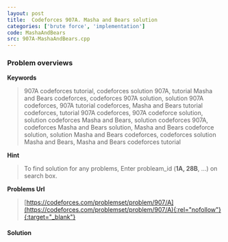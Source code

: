 ```yaml
---
layout: post
title:  Codeforces 907A. Masha and Bears solution
categories: ['brute force', 'implementation']
code: MashaAndBears
src: 907A-MashaAndBears.cpp
---
```

### **Problem overviews**

**Keywords**
> 907A codeforces tutorial, codeforces solution 907A, tutorial Masha and Bears codeforces, codeforces 907A solution, solution 907A codeforces, 907A tutorial codeforces, Masha and Bears tutorial codeforces, tutorial 907A codeforces, 907A codeforce solution, solution codeforces Masha and Bears, solution codeforces 907A, codeforces Masha and Bears solution, Masha and Bears codeforce solution, solution Masha and Bears codeforces, codeforces solution Masha and Bears, Masha and Bears codeforces tutorial

**Hint**
> To find solution for any problems, Enter probleam_id (**1A, 28B**, ...) on search box. 

**Problems Url**
> [https://codeforces.com/problemset/problem/907/A](https://codeforces.com/problemset/problem/907/A){:rel="nofollow"}{:target="_blank"}

#### **Solution**



